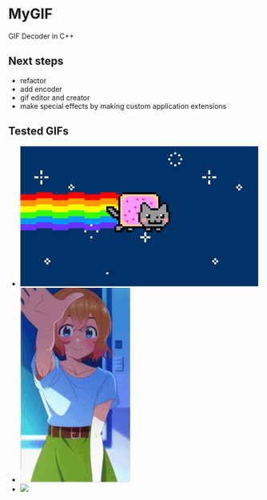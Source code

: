 # MyGIF

GIF Decoder in C++

## Next steps

- refactor
- add encoder
- gif editor and creator
- make special effects by making custom application extensions

## Tested GIFs

- ![](gifs/cat.gif)
- ![](gifs/mami-clear-code-test.gif)
- ![](gifs/hog-rider.gif)
